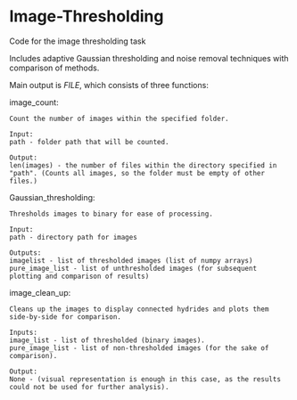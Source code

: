 # Image-Thresholding
Code for the image thresholding task

Includes adaptive Gaussian thresholding and noise removal techniques with comparison of methods.

Main output is $FILE$, which consists of three functions:

image_count:

    Count the number of images within the specified folder.

    Input:
    path - folder path that will be counted.

    Output:
    len(images) - the number of files within the directory specified in "path". (Counts all images, so the folder must be empty of other files.)

Gaussian_thresholding:

    Thresholds images to binary for ease of processing.
    
    Input:
    path - directory path for images
    
    Outputs:
    imagelist - list of thresholded images (list of numpy arrays)
    pure_image_list - list of unthresholded images (for subsequent plotting and comparison of results)

image_clean_up:

    Cleans up the images to display connected hydrides and plots them side-by-side for comparison.
    
    Inputs:
    image_list - list of thresholded (binary images).
    pure_image_list - list of non-thresholded images (for the sake of comparison).
    
    Output:
    None - (visual representation is enough in this case, as the results could not be used for further analysis).
